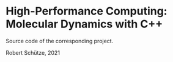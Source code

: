 # High-Performance Computing: Molecular Dynamics with C++

Source code of the corresponding project.

Robert Schütze, 2021

